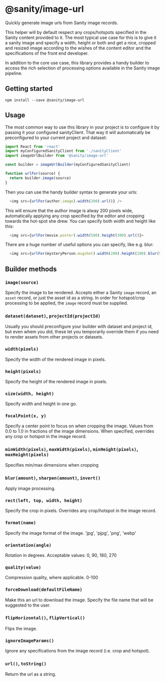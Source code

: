 # @sanity/image-url

Quickly generate image urls from Sanity image records.

This helper will by default respect any crops/hotspots specified in the Sanity content provided to it. The most typical use case for this is to give it a sanity image and specify a width, height or both and get a nice, cropped and resized image according to the wishes of the content editor and the specifications of the front end developer.

In addition to the core use case, this library provides a handy builder to access the rich selection of processing options available in the Sanity image pipeline.

## Getting started

    npm install --save @sanity/image-url

## Usage

The most common way to use this library in your project is to configure it by passing it your configured sanityClient. That way it will automatically be preconfigured to your current project and dataset:

``` js
import React from 'react'
import myConfiguredSanityClient from './sanityClient'
import imageUrlBuilder from '@sanity/image-url'

const builder = imageUrlBuilder(myConfiguredSanityClient)

function urlFor(source) {
  return builder.image(source)
}
```

Then you can use the handy builder syntax to generate your urls:

``` js
  <img src={urlFor(author.image).width(200).url()} />
```

This will ensure that the author image is alway 200 pixels wide, automatically applying any crop specified by the editor and cropping towards the hot-spot she drew. You can specify both width and height like this:

``` js
  <img src={urlFor(movie.poster).width(500).height(300).url()}>
```

There are a huge number of useful options you can specify, like e.g. blur:

``` js
  <img src={urlFor(mysteryPerson.mugshot).width(200).height(200).blur(50).url()}>
```

## Builder methods

### `image(source)`

Specify the image to be rendered. Accepts either a Sanity `image` record, an `asset` record, or just the asset id as a string. In order for hotspot/crop processing to be applied, the `image` record must be supplied.

### `dataset(dataset)`, `projectId(projectId)`

Usually you should preconfigure your builder with dataset and project id, but even whem you did, these let you temporarily override them if you need to render assets from other projects or datasets.

### `width(pixels)`

Specify the width of the rendered image in pixels.

### `height(pixels)`

Specify the height of the rendered image in pixels.

### `size(width, height)`

Specify width and height in one go.

### `focalPoint(x, y)`

Specify a center point to focus on when cropping the image. Values from 0.0 to 1.0 in fractions of the image dimensions. When specified, overrides any crop or hotspot in the image record.

### `minWidth(pixels)`, `maxWidth(pixels)`, `minHeight(pixels)`, `maxHeight(pixels)`

Specifies min/max dimensions when cropping

### `blur(amount)`, `sharpen(amount)`, `invert()`

Apply image processing.

### `rect(left, top, width, height)`

Specify the crop in pixels. Overrides any crop/hotspot in the image record.

### `format(name)`

Specify the image format of the image. 'jpg', 'pjpg', 'png', 'webp'

### `orientation(angle)`

Rotation in degrees. Acceptable values: 0, 90, 180, 270

### `quality(value)`

Compression quality, where applicable. 0-100

### `forceDownload(defaultFileName)`

Make this an url to download the image. Specify the file name that will be suggested to the user.

### `flipHorizontal()`, `flipVertical()`

Flips the image.

### `ignoreImageParams()`

Ignore any specifications from the image record (i.e. crop and hotspot).

### `url()`, `toString()`

Return the url as a string.
